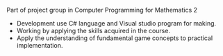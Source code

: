 Part of project group in Computer Programming for Mathematics 2
- Development use C# language and Visual studio program for making. 
- Working by applying the skills acquired in the course.
- Apply the understanding of fundamental game concepts to practical implementation.
